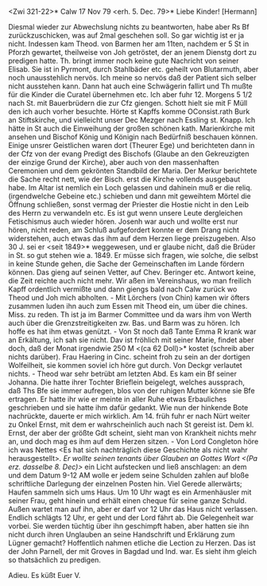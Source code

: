 <Zwi 321-22>* Calw 17 Nov 79
 <erh. 5. Dec. 79>*
Liebe Kinder! [Hermann]

Diesmal wieder zur Abwechslung nichts zu beantworten, habe aber Rs Bf zurückzuschicken, was auf 2mal geschehen soll. So gar wichtig ist er ja nicht. Indessen kam Theod. von Barmen her am 11ten, nachdem er 5 St in Pforzh gewartet, theilweise von Joh getröstet, der an jenem Dienstg dort zu predigen hatte. Th. bringt immer noch keine gute Nachricht von seiner Elisab. Sie ist in Pyrmont, durch Stahlbäder etc. geheilt von Blutarmuth, aber noch unausstehlich nervös. Ich meine so nervös daß der Patient sich selber nicht ausstehen kann. Dann hat auch eine Schwägerin fallirt und Th mußte für die Kinder die Curatel übernehmen etc. Ich aber fuhr 12. Morgens 5 1/2 nach St. mit Bauerbrüdern die zur Cfz giengen. Schott hielt sie mit F Müll den ich auch vorher besuchte. Hörte st Kapffs komme OConsist.rath Burk an Stiftskirche, und vielleicht unser Dec Mezger nach Essling st. Knapp. Ich hätte in St auch die Einweihung der großen schönen kath. Marienkirche mit ansehen und Bischof König und Königin nach Bedürfniß beschauen können. Einige unsrer Geistlichen waren dort (Theurer Ege) und berichteten dann in der Cfz von der evang Predigt des Bischofs (Glaube an den Gekreuzigten der einzige Grund der Kirche), aber auch von den massenhaften Ceremonien und dem gekrönten Standbild der Maria. Der Merkur berichtete die Sache recht nett, wie der Bisch. erst die Kirche vollends ausgebaut habe. Im Altar ist nemlich ein Loch gelassen und dahinein muß er die reliq. (irgendwelche Gebeine etc.) schieben und dann mit geweihtem Mörtel die Öffnung schließen, sonst vermag der Priester die Hostie nicht in den Leib des Herrn zu verwandeln etc. Es ist gut wenn unsere Leute dergleichen Fetischismus auch wieder hören. Josenh war auch und wollte erst nur hören, nicht reden, am Schluß aufgefordert konnte er dem Drang nicht widerstehen, auch etwas das ihm auf dem Herzen liege preiszugeben. Also 30 J. sei er <seit 1849>* weggewesen, und er glaube nicht, daß die Brüder in St. so gut stehen wie a. 1849. Er müsse sich fragen, wie solche, die selbst in keine Stunde gehen, die Sache der Gemeinschaften im Lande fördern können. Das gieng auf seinen Vetter, auf Chev. Beringer etc. Antwort keine, die Zeit reichte auch nicht mehr. Wir aßen im Vereinshaus, wo man freilich Kapff ordentlich vermißte und dann giengs bald nach Calw zurück wo Theod und Joh mich abholten. - Mit Lörchers (von Chin) kamen wir öfters zusammen luden ihn auch zum Essen mit Theod ein, um über die chines. Miss. zu reden. Th ist ja im Barmer Committee und da wars ihm von Werth auch über die Grenzstreitigkeiten zw. Bas. und Barm was zu hören. Ich hoffe es hat ihm etwas genützt. - Von St noch daß Tante Emma R krank war an Erkältung, ich sah sie nicht. Dav ist fröhlich mit seiner Marie, findet aber doch, daß der Monat irgendwie 250 M <(ca 62 Doll)>* kostet (schreib aber nichts darüber). Frau Haering in Cinc. scheint froh zu sein an der dortigen Wolfeilheit, sie kommen soviel ich höre gut durch. Von Deckgr verlautet nichts. - Theod war sehr betrübt am letzten Abd. Es kam ein Bf seiner Johanna. Die hatte ihrer Tochter Brieflein beigelegt, welches aussprach, daß Ths Bfe sie immer aufregen, blos von der ruhigen Mutter könne sie Bfe ertragen. Er hatte ihr wie er meinte in aller Ruhe etwas Erbauliches geschrieben und sie hatte ihm dafür gedankt. Wie nun der hinkende Bote nachrückte, dauerte er mich wirklich. Am 14. früh fuhr er nach Nürt weiter zu Onkel Ernst, mit dem er wahrscheinlich auch nach St gereist ist. Dem kl. Ernst, der aber der größte Gdt scheint, sieht man von Krankheit nichts mehr an, und doch mag es ihm auf dem Herzen sitzen. - Von Lord Congleton höre ich was Nettes <Es hat sich nachträglich diese Geschichte als nicht wahr herausgestellt>*. Er wollte seinen tenants über Glauben an Gottes Wort <(Pa erz. dasselbe 8. Dec)>* ein Licht aufstecken und ließ anschlagen: an dem und dem Datum 9-12 AM wolle er jedem seine Schulden zahlen auf bloße schriftliche Darlegung der einzelnen Posten hin. Viel Gerede allerwärts; Haufen sammeln sich ums Haus. Um 10 Uhr wagt es ein Armenhäusler mit seiner Frau, geht hinein und erhält einen cheque für seine ganze Schuld. Außen wartet man auf ihn, aber er darf vor 12 Uhr das Haus nicht verlassen. Endlich schlägts 12 Uhr, er geht und der Lord fährt ab. Die Gelegenheit war vorbei. Sie werden tüchtig über ihn geschimpft haben, aber hatten sie ihn nicht durch ihren Unglauben an seine Handschrift und Erklärung zum Lügner gemacht? Hoffentlich nahmen etliche die Lection zu Herzen. Das ist der John Parnell, der mit Groves in Bagdad und Ind. war. Es sieht ihm gleich so thatsächlich zu predigen.

 Adieu. Es küßt Euer V.
